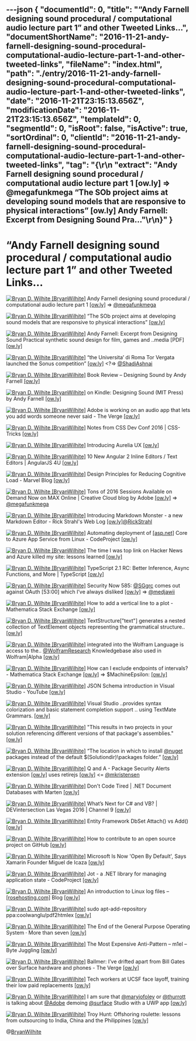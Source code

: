 ---json
{
  "documentId": 0,
  "title": "“Andy Farnell designing sound procedural / computational audio lecture part 1” and other Tweeted Links…",
  "documentShortName": "2016-11-21-andy-farnell-designing-sound-procedural-computational-audio-lecture-part-1-and-other-tweeted-links",
  "fileName": "index.html",
  "path": "./entry/2016-11-21-andy-farnell-designing-sound-procedural-computational-audio-lecture-part-1-and-other-tweeted-links",
  "date": "2016-11-21T23:15:13.656Z",
  "modificationDate": "2016-11-21T23:15:13.656Z",
  "templateId": 0,
  "segmentId": 0,
  "isRoot": false,
  "isActive": true,
  "sortOrdinal": 0,
  "clientId": "2016-11-21-andy-farnell-designing-sound-procedural-computational-audio-lecture-part-1-and-other-tweeted-links",
  "tag": "{\r\n  \"extract\": \"Andy Farnell designing sound procedural / computational audio lecture part 1 [ow.ly] =&gt; @megafunkmega “The SOb project aims at developing sound models that are responsive to physical interactions” [ow.ly] Andy Farnell: Excerpt from Designing Sound Pra...\"\r\n}"
}
---

# “Andy Farnell designing sound procedural / computational audio lecture part 1” and other Tweeted Links…

[<img alt="Bryan D. Wilhite [BryanWilhite]" src="https://songhay.blob.core.windows.net/shared-social-twitter/BryanWilhite.jpeg">](http://t.co/UNdqV0Z1zz "Bryan D. Wilhite [BryanWilhite]") Andy Farnell designing sound procedural / computational audio lecture part 1 [[ow.ly]](http://ow.ly/S87R305RUrX) =&gt; [@megafunkmega](http://twitter.com/megafunkmega)

[<img alt="Bryan D. Wilhite [BryanWilhite]" src="https://songhay.blob.core.windows.net/shared-social-twitter/BryanWilhite.jpeg">](http://t.co/UNdqV0Z1zz "Bryan D. Wilhite [BryanWilhite]") “The SOb project aims at developing sound models that are responsive to physical interactions” [[ow.ly]](http://ow.ly/lk3i305SbFw)

[<img alt="Bryan D. Wilhite [BryanWilhite]" src="https://songhay.blob.core.windows.net/shared-social-twitter/BryanWilhite.jpeg">](http://t.co/UNdqV0Z1zz "Bryan D. Wilhite [BryanWilhite]") Andy Farnell: Excerpt from Designing Sound Practical synthetic sound design for film, games and ..media [PDF] [[ow.ly]](http://ow.ly/7vmO305ScMs)

[<img alt="Bryan D. Wilhite [BryanWilhite]" src="https://songhay.blob.core.windows.net/shared-social-twitter/BryanWilhite.jpeg">](http://t.co/UNdqV0Z1zz "Bryan D. Wilhite [BryanWilhite]") “the Universita’ di Roma Tor Vergata launched the Sonus competition” [[ow.ly]](http://ow.ly/PExF305SabA) &lt;?=&gt; [@ShadiAshnai](http://twitter.com/ShadiAshnai)

[<img alt="Bryan D. Wilhite [BryanWilhite]" src="https://songhay.blob.core.windows.net/shared-social-twitter/BryanWilhite.jpeg">](http://t.co/UNdqV0Z1zz "Bryan D. Wilhite [BryanWilhite]") Book Review – Designing Sound by Andy Farnell [[ow.ly]](http://ow.ly/lJhN305ScVc)

[<img alt="Bryan D. Wilhite [BryanWilhite]" src="https://songhay.blob.core.windows.net/shared-social-twitter/BryanWilhite.jpeg">](http://t.co/UNdqV0Z1zz "Bryan D. Wilhite [BryanWilhite]") on Kindle: Designing Sound (MIT Press) by Andy Farnell [[ow.ly]](http://ow.ly/p2lC305Sd20)

[<img alt="Bryan D. Wilhite [BryanWilhite]" src="https://songhay.blob.core.windows.net/shared-social-twitter/BryanWilhite.jpeg">](http://t.co/UNdqV0Z1zz "Bryan D. Wilhite [BryanWilhite]") Adobe is working on an audio app that lets you add words someone never said - The Verge [[ow.ly]](http://ow.ly/Dax3305TH2w)

[<img alt="Bryan D. Wilhite [BryanWilhite]" src="https://songhay.blob.core.windows.net/shared-social-twitter/BryanWilhite.jpeg">](http://t.co/UNdqV0Z1zz "Bryan D. Wilhite [BryanWilhite]") Notes from CSS Dev Conf 2016 | CSS-Tricks [[ow.ly]](http://ow.ly/TlLO305Szby)

[<img alt="Bryan D. Wilhite [BryanWilhite]" src="https://songhay.blob.core.windows.net/shared-social-twitter/BryanWilhite.jpeg">](http://t.co/UNdqV0Z1zz "Bryan D. Wilhite [BryanWilhite]") Introducing Aurelia UX [[ow.ly]](http://ow.ly/K9Es305SyGb)

[<img alt="Bryan D. Wilhite [BryanWilhite]" src="https://songhay.blob.core.windows.net/shared-social-twitter/BryanWilhite.jpeg">](http://t.co/UNdqV0Z1zz "Bryan D. Wilhite [BryanWilhite]") 10 New Angular 2 Inline Editors / Text Editors | AngularJS 4U [[ow.ly]](http://ow.ly/Bw5C305Z6QT)

[<img alt="Bryan D. Wilhite [BryanWilhite]" src="https://songhay.blob.core.windows.net/shared-social-twitter/BryanWilhite.jpeg">](http://t.co/UNdqV0Z1zz "Bryan D. Wilhite [BryanWilhite]") Design Principles for Reducing Cognitive Load - Marvel Blog [[ow.ly]](http://ow.ly/Djdj305UU7a)

[<img alt="Bryan D. Wilhite [BryanWilhite]" src="https://songhay.blob.core.windows.net/shared-social-twitter/BryanWilhite.jpeg">](http://t.co/UNdqV0Z1zz "Bryan D. Wilhite [BryanWilhite]") Tons of 2016 Sessions Available on Demand Now on MAX Online | Creative Cloud blog by Adobe [[ow.ly]](http://ow.ly/aXh8305XAYc) =&gt; [@megafunkmega](http://twitter.com/megafunkmega)

[<img alt="Bryan D. Wilhite [BryanWilhite]" src="https://songhay.blob.core.windows.net/shared-social-twitter/BryanWilhite.jpeg">](http://t.co/UNdqV0Z1zz "Bryan D. Wilhite [BryanWilhite]") Introducing Markdown Monster - a new Markdown Editor - Rick Strahl's Web Log [[ow.ly]](http://ow.ly/yJJZ305SnB6)[@RickStrahl](http://twitter.com/RickStrahl)

[<img alt="Bryan D. Wilhite [BryanWilhite]" src="https://songhay.blob.core.windows.net/shared-social-twitter/BryanWilhite.jpeg">](http://t.co/UNdqV0Z1zz "Bryan D. Wilhite [BryanWilhite]") Automating deployment of [[asp.net]](http://ASP.NET) Core to Azure App Service from Linux - CodeProject [[ow.ly]](http://ow.ly/7hyL3061Zq2)

[<img alt="Bryan D. Wilhite [BryanWilhite]" src="https://songhay.blob.core.windows.net/shared-social-twitter/BryanWilhite.jpeg">](http://t.co/UNdqV0Z1zz "Bryan D. Wilhite [BryanWilhite]") The time I was top link on Hacker News and Azure killed my site: lessons learned [[ow.ly]](http://ow.ly/uGML305SyNA)

[<img alt="Bryan D. Wilhite [BryanWilhite]" src="https://songhay.blob.core.windows.net/shared-social-twitter/BryanWilhite.jpeg">](http://t.co/UNdqV0Z1zz "Bryan D. Wilhite [BryanWilhite]") TypeScript 2.1 RC: Better Inference, Async Functions, and More | TypeScript [[ow.ly]](http://ow.ly/Yzig3061ZlJ)

[<img alt="Bryan D. Wilhite [BryanWilhite]" src="https://songhay.blob.core.windows.net/shared-social-twitter/BryanWilhite.jpeg">](http://t.co/UNdqV0Z1zz "Bryan D. Wilhite [BryanWilhite]") Security Now 585: [@SGgrc](http://twitter.com/SGgrc) comes out against OAuth [53:00] which I’ve always disliked [[ow.ly]](http://ow.ly/xWVM3061xy9) =&gt; [@medjawii](http://twitter.com/medjawii)

[<img alt="Bryan D. Wilhite [BryanWilhite]" src="https://songhay.blob.core.windows.net/shared-social-twitter/BryanWilhite.jpeg">](http://t.co/UNdqV0Z1zz "Bryan D. Wilhite [BryanWilhite]") How to add a vertical line to a plot - Mathematica Stack Exchange [[ow.ly]](http://ow.ly/BBxL305TBur)

[<img alt="Bryan D. Wilhite [BryanWilhite]" src="https://songhay.blob.core.windows.net/shared-social-twitter/BryanWilhite.jpeg">](http://t.co/UNdqV0Z1zz "Bryan D. Wilhite [BryanWilhite]") TextStructure["text"] generates a nested collection of TextElement objects representing the grammatical structure.. [[ow.ly]](http://ow.ly/8kzk305XzNX)

[<img alt="Bryan D. Wilhite [BryanWilhite]" src="https://songhay.blob.core.windows.net/shared-social-twitter/BryanWilhite.jpeg">](http://t.co/UNdqV0Z1zz "Bryan D. Wilhite [BryanWilhite]") integrated into the Wolfram Language is access to the.. [@WolframResearch](http://twitter.com/WolframResearch) Knowledgebase also used in Wolfram|Alpha [[ow.ly]](http://ow.ly/Q5ZJ305Xzgt)

[<img alt="Bryan D. Wilhite [BryanWilhite]" src="https://songhay.blob.core.windows.net/shared-social-twitter/BryanWilhite.jpeg">](http://t.co/UNdqV0Z1zz "Bryan D. Wilhite [BryanWilhite]") How can I exclude endpoints of intervals? - Mathematica Stack Exchange [[ow.ly]](http://ow.ly/lz6b305WCZJ) =&gt; $MachineEpsilon: [[ow.ly]](http://ow.ly/ITBh305WD8M)

[<img alt="Bryan D. Wilhite [BryanWilhite]" src="https://songhay.blob.core.windows.net/shared-social-twitter/BryanWilhite.jpeg">](http://t.co/UNdqV0Z1zz "Bryan D. Wilhite [BryanWilhite]") JSON Schema introduction in Visual Studio - YouTube [[ow.ly]](http://ow.ly/lOgi305UdVu)

[<img alt="Bryan D. Wilhite [BryanWilhite]" src="https://songhay.blob.core.windows.net/shared-social-twitter/BryanWilhite.jpeg">](http://t.co/UNdqV0Z1zz "Bryan D. Wilhite [BryanWilhite]") Visual Studio ..provides syntax colorization and basic statement completion support .. using TextMate Grammars. [[ow.ly]](http://ow.ly/S6jn305UdtI)

[<img alt="Bryan D. Wilhite [BryanWilhite]" src="https://songhay.blob.core.windows.net/shared-social-twitter/BryanWilhite.jpeg">](http://t.co/UNdqV0Z1zz "Bryan D. Wilhite [BryanWilhite]") "This results in two projects in your solution referencing different versions of that package's assemblies." [[ow.ly]](http://ow.ly/GOxE3061Z7y)

[<img alt="Bryan D. Wilhite [BryanWilhite]" src="https://songhay.blob.core.windows.net/shared-social-twitter/BryanWilhite.jpeg">](http://t.co/UNdqV0Z1zz "Bryan D. Wilhite [BryanWilhite]") “The location in which to install [@nuget](http://twitter.com/nuget) packages instead of the default $(Solutiondir)\packages folder.” [[ow.ly]](http://ow.ly/dScQ3061xoQ)

[<img alt="Bryan D. Wilhite [BryanWilhite]" src="https://songhay.blob.core.windows.net/shared-social-twitter/BryanWilhite.jpeg">](http://t.co/UNdqV0Z1zz "Bryan D. Wilhite [BryanWilhite]") Q and A - Package Security Alerts extension [[ow.ly]](http://ow.ly/3RZy305UeEK) uses retirejs [[ow.ly]](http://ow.ly/DKaQ305UeGF) &lt;= [@mkristensen](http://twitter.com/mkristensen)

[<img alt="Bryan D. Wilhite [BryanWilhite]" src="https://songhay.blob.core.windows.net/shared-social-twitter/BryanWilhite.jpeg">](http://t.co/UNdqV0Z1zz "Bryan D. Wilhite [BryanWilhite]") Don't Code Tired | .NET Document Databases with Marten [[ow.ly]](http://ow.ly/ChSS305XAc8)

[<img alt="Bryan D. Wilhite [BryanWilhite]" src="https://songhay.blob.core.windows.net/shared-social-twitter/BryanWilhite.jpeg">](http://t.co/UNdqV0Z1zz "Bryan D. Wilhite [BryanWilhite]") What’s Next for C# and VB? | DEVintersection Las Vegas 2016 | Channel 9 [[ow.ly]](http://ow.ly/17me3061Znn)

[<img alt="Bryan D. Wilhite [BryanWilhite]" src="https://songhay.blob.core.windows.net/shared-social-twitter/BryanWilhite.jpeg">](http://t.co/UNdqV0Z1zz "Bryan D. Wilhite [BryanWilhite]") Entity Framework DbSet Attach() vs Add() [[ow.ly]](http://ow.ly/exfr305Z6Wo)

[<img alt="Bryan D. Wilhite [BryanWilhite]" src="https://songhay.blob.core.windows.net/shared-social-twitter/BryanWilhite.jpeg">](http://t.co/UNdqV0Z1zz "Bryan D. Wilhite [BryanWilhite]") How to contribute to an open source project on GitHub [[ow.ly]](http://ow.ly/XK9V305THex)

[<img alt="Bryan D. Wilhite [BryanWilhite]" src="https://songhay.blob.core.windows.net/shared-social-twitter/BryanWilhite.jpeg">](http://t.co/UNdqV0Z1zz "Bryan D. Wilhite [BryanWilhite]") Microsoft Is Now 'Open By Default', Says Xamarin Founder Miguel de Icaza [[ow.ly]](http://ow.ly/uE1n305Z6EX)

[<img alt="Bryan D. Wilhite [BryanWilhite]" src="https://songhay.blob.core.windows.net/shared-social-twitter/BryanWilhite.jpeg">](http://t.co/UNdqV0Z1zz "Bryan D. Wilhite [BryanWilhite]") Jot - a .NET library for managing application state - CodeProject [[ow.ly]](http://ow.ly/roO5305XAgx)

[<img alt="Bryan D. Wilhite [BryanWilhite]" src="https://songhay.blob.core.windows.net/shared-social-twitter/BryanWilhite.jpeg">](http://t.co/UNdqV0Z1zz "Bryan D. Wilhite [BryanWilhite]") An introduction to Linux log files – [[rosehosting.com]](http://RoseHosting.com) Blog [[ow.ly]](http://ow.ly/aA7F306206I)

[<img alt="Bryan D. Wilhite [BryanWilhite]" src="https://songhay.blob.core.windows.net/shared-social-twitter/BryanWilhite.jpeg">](http://t.co/UNdqV0Z1zz "Bryan D. Wilhite [BryanWilhite]") sudo apt-add-repository ppa:coolwanglu/pdf2htmlex [[ow.ly]](http://ow.ly/yuue30621gv)

[<img alt="Bryan D. Wilhite [BryanWilhite]" src="https://songhay.blob.core.windows.net/shared-social-twitter/BryanWilhite.jpeg">](http://t.co/UNdqV0Z1zz "Bryan D. Wilhite [BryanWilhite]") The End of the General Purpose Operating System · More than seven [[ow.ly]](http://ow.ly/v5o0305TH9B)

[<img alt="Bryan D. Wilhite [BryanWilhite]" src="https://songhay.blob.core.windows.net/shared-social-twitter/BryanWilhite.jpeg">](http://t.co/UNdqV0Z1zz "Bryan D. Wilhite [BryanWilhite]") The Most Expensive Anti-Pattern – m1el – Byte Juggling [[ow.ly]](http://ow.ly/q3Xo305THcF)

[<img alt="Bryan D. Wilhite [BryanWilhite]" src="https://songhay.blob.core.windows.net/shared-social-twitter/BryanWilhite.jpeg">](http://t.co/UNdqV0Z1zz "Bryan D. Wilhite [BryanWilhite]") Ballmer: I’ve drifted apart from Bill Gates over Surface hardware and phones - The Verge [[ow.ly]](http://ow.ly/Qyw6305Sz3c)

[<img alt="Bryan D. Wilhite [BryanWilhite]" src="https://songhay.blob.core.windows.net/shared-social-twitter/BryanWilhite.jpeg">](http://t.co/UNdqV0Z1zz "Bryan D. Wilhite [BryanWilhite]") Tech workers at UCSF face layoff, training their low paid replacements [[ow.ly]](http://ow.ly/aDpI305SyQI)

[<img alt="Bryan D. Wilhite [BryanWilhite]" src="https://songhay.blob.core.windows.net/shared-social-twitter/BryanWilhite.jpeg">](http://t.co/UNdqV0Z1zz "Bryan D. Wilhite [BryanWilhite]") I am sure that [@maryjofoley](http://twitter.com/maryjofoley) or [@thurrott](http://twitter.com/thurrott) is talking about [@Adobe](http://twitter.com/Adobe) demoing [@surface](http://twitter.com/surface) Studio with a UWP app [[ow.ly]](http://ow.ly/Mtll305UvE9)

[<img alt="Bryan D. Wilhite [BryanWilhite]" src="https://songhay.blob.core.windows.net/shared-social-twitter/BryanWilhite.jpeg">](http://t.co/UNdqV0Z1zz "Bryan D. Wilhite [BryanWilhite]") Troy Hunt: Offshoring roulette: lessons from outsourcing to India, China and the Philippines [[ow.ly]](http://ow.ly/1r1s3063Mh1)

@[BryanWilhite](https://twitter.com/BryanWilhite)
